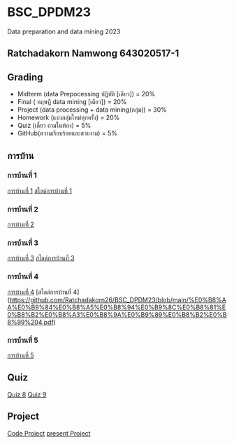 # BSC_DPDM23
Data preparation and data mining 2023
## Ratchadakorn Namwong 643020517-1
## Grading
- Midterm (data Prepocessing ปฏิบัติ [เดียว]) = 20%
- Final ( ทฤษฏี data mining [เดียว]) = 20%
- Project (data processing + data mining(กลุ่ม)) = 30%
- Homework (แบ่งกลุ่มใหม่ทุกครั้ง) = 20%
- Quiz (เดี่ยว ถามในห้อง) = 5%
- GitHub(ตวามเรียบร้อยเเละสวยงาม) = 5%
## การบ้าน
### การบ้านที่ 1
[การบ้านที่ 1](https://github.com/Ratchadakorn26/BSC_DPDM23/blob/main/Frequent_Patterns_(Association_Rules).ipynb)
[สไลด์การบ้านที่ 1](https://github.com/Ratchadakorn26/BSC_DPDM23/blob/main/%E0%B8%AA%E0%B9%84%E0%B8%A5%E0%B8%94%E0%B9%8C%E0%B8%81%E0%B8%B2%E0%B8%A3%E0%B8%9A%E0%B9%89%E0%B8%B2%E0%B8%99%201.pdf)
### การบ้านที่ 2
[การบ้านที่ 2](https://github.com/Ratchadakorn26/BSC_DPDM23/blob/main/Hw2_643020517-1_%E0%B8%A3%E0%B8%B1%E0%B8%95%E0%B8%8A%E0%B8%8E%E0%B8%B2%E0%B8%81%E0%B8%A3.pdf)
### การบ้านที่ 3
[การบ้านที่ 3](https://github.com/Ratchadakorn26/BSC_DPDM23/blob/main/Classification.ipynb)
[สไลด์การบ้านที่ 3](https://github.com/Ratchadakorn26/BSC_DPDM23/blob/main/%E0%B8%AA%E0%B9%84%E0%B8%A5%E0%B8%94%E0%B9%8C%E0%B8%81%E0%B8%B2%E0%B8%A3%E0%B8%9A%E0%B9%89%E0%B8%B2%E0%B8%99%203.pdf)
### การบ้านที่ 4
[การบ้านที่ 4](https://github.com/Ratchadakorn26/BSC_DPDM23/blob/main/Hw4.pdf)
[สไลด์การบ้านที่ 4]
(https://github.com/Ratchadakorn26/BSC_DPDM23/blob/main/%E0%B8%AA%E0%B9%84%E0%B8%A5%E0%B8%94%E0%B9%8C%E0%B8%81%E0%B8%B2%E0%B8%A3%E0%B8%9A%E0%B9%89%E0%B8%B2%E0%B8%99%204.pdf)
### การบ้านที่ 5
[การบ้านที่ 5](https://github.com/Ratchadakorn26/BSC_DPDM23/blob/main/HW5.pdf)
## Quiz
[Quiz 8](https://github.com/Ratchadakorn26/BSC_DPDM23/blob/main/%E0%B8%A3%E0%B8%B1%E0%B8%95%E0%B8%8A%E0%B8%8E%E0%B8%B2%E0%B8%81%E0%B8%A3_quiz8.pdf)
[Quiz 9](https://github.com/Ratchadakorn26/BSC_DPDM23/blob/main/IMG_8102.jpeg)
## Project
[Code Project](https://github.com/Ratchadakorn26/BSC_DPDM23/blob/main/Project.ipynb)
[present Project](https://github.com/Ratchadakorn26/BSC_DPDM23/blob/main/present%20Project_compressed.pdf)
